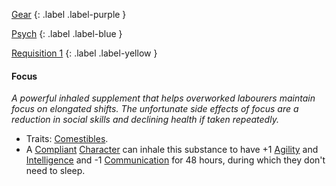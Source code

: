 
[Gear](Game/Gear-List)
{: .label .label-purple }

[Psych](Game/Psych)
{: .label .label-blue }

[Requisition 1](Game/Deployment#Requisition)
{: .label .label-yellow }
#### Focus
*A powerful inhaled supplement that helps overworked labourers maintain focus on elongated shifts. The unfortunate side effects of focus are a reduction in social skills and declining health if taken repeatedly.*
* Traits: [Comestibles](Game/Core/Gear#Comestibles).
* A [Compliant](Game/Core/Terminology#Compliant) [Character](Game/Core/Terminology#Character) can inhale this substance to have +1 [Agility](Game/Core/Agility) and [Intelligence](Game/Core/Intelligence) and -1 [Communication](Game/Core/Communication) for 48 hours, during which they don't need to sleep.



